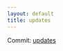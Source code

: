 ```yaml
---
layout: default
title: updates
---
```


Commit: [updates](https://github.com/DanGahanCGI/DanGahanCGI.github.io/commit/a8300007706eab1b43dc0cc3eb06e674617e4c3b)

